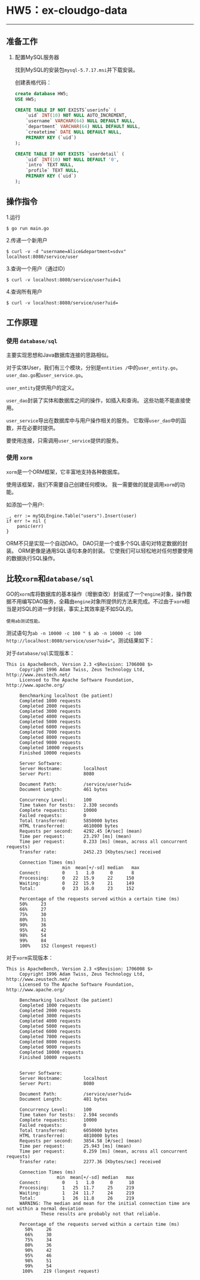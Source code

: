 # HW5：ex-cloudgo-data

---

## 准备工作
1. 配置MySQL服务器

   找到MySQL的安装包`mysql-5.7.17.msi`并下载安装。
   
   创建表格代码：

   ```SQL
   create database HW5;
   USE HW5;

   CREATE TABLE IF NOT EXISTS`userinfo` (
       `uid` INT(10) NOT NULL AUTO_INCREMENT,
       `username` VARCHAR(64) NULL DEFAULT NULL,
       `department` VARCHAR(64) NULL DEFAULT NULL,
       `createtime` DATE NULL DEFAULT NULL,
       PRIMARY KEY (`uid`)
   );

   CREATE TABLE IF NOT EXISTS `userdetail` (
       `uid` INT(10) NOT NULL DEFAULT '0',
       `intro` TEXT NULL,
       `profile` TEXT NULL,
       PRIMARY KEY (`uid`)
   );
   ```



## 操作指令

1.运行

    $ go run main.go


2.传递一个新用户

    $ curl -v -d "username=Alice&department=sdvx" localhost:8080/service/user

3.查询一个用户（通过ID）

    $ curl -v localhost:8080/service/user?uid=1

4.查询所有用户

    $ curl -v localhost:8080/service/user?uid=
    
## 工作原理

### 使用 `database/sql`

主要实现思想和Java数据库连接的思路相似。

对于实体User，我们有三个模块，分别是`entities /`中的`user_entity.go`，`user_dao.go`和`user_service.go`。

`user_entity`提供用户的定义。

`user_dao`封装了实体和数据库之间的操作，如插入和查询。 这些功能不能直接使用。

`user_service`导出在数据库中与用户操作相关的服务。 它取得`user_dao`中的函数，并在必要时提供。

要使用连接，只需调用`user_service`提供的服务。

### 使用 `xorm`

`xorm`是一个ORM框架，它丰富地支持各种数据库。

使用该框架，我们不需要自己创建任何模块。 我一需要做的就是调用`xorm`的功能。

如添加一个用户:

    _, err := mySQLEngine.Table("users").Insert(user)
    if err != nil {
        panic(err)
    }

ORM不只是实现一个自动DAO。 DAO只是一个或多个SQL语句对特定数据的封装。 ORM更像是通用SQL语句本身的封装。 它使我们可以轻松地对任何想要使用的数据执行SQL操作。


## 比较`xorm`和`database/sql`

GO的`xorm`库将数据库的基本操作（增删查改）封装成了一个`engine`对象，操作数据不用编写DAO服务，全藉由`engine`对象所提供的方法来完成。不过由于`xorm`相当是对SQL的进一步封装，事实上其效率是不如SQL的。
    
    使用ab测试性能。
   
   测试语句为`ab -n 10000 -c 100 " $ ab -n 10000 -c 100 http://localhost:8080/service/user?uid="`。测试结果如下：

   对于`database/sql`实现版本：

   ```
   This is ApacheBench, Version 2.3 <$Revision: 1706008 $>
        Copyright 1996 Adam Twiss, Zeus Technology Ltd, http://www.zeustech.net/
        Licensed to The Apache Software Foundation, http://www.apache.org/

        Benchmarking localhost (be patient)
        Completed 1000 requests
        Completed 2000 requests
        Completed 3000 requests
        Completed 4000 requests
        Completed 5000 requests
        Completed 6000 requests
        Completed 7000 requests
        Completed 8000 requests
        Completed 9000 requests
        Completed 10000 requests
        Finished 10000 requests

        Server Software:
        Server Hostname:        localhost
        Server Port:            8080

        Document Path:          /service/user?uid=
        Document Length:        461 bytes

        Concurrency Level:      100
        Time taken for tests:   2.330 seconds
        Complete requests:      10000
        Failed requests:        0
        Total transferred:      5850000 bytes
        HTML transferred:       4610000 bytes
        Requests per second:    4292.45 [#/sec] (mean)
        Time per request:       23.297 [ms] (mean)
        Time per request:       0.233 [ms] (mean, across all concurrent requests)
        Transfer rate:          2452.23 [Kbytes/sec] received

        Connection Times (ms)
                        min  mean[+/-sd] median   max
        Connect:        0    1   1.0      0       8
        Processing:     0   22  15.9     22     150
        Waiting:        0   22  15.9     21     149
        Total:          0   23  16.0     23     152

        Percentage of the requests served within a certain time (ms)
        50%     23
        66%     27
        75%     30
        80%     31
        90%     36
        95%     42
        98%     54
        99%     84
        100%    152 (longest request)
   ```

   对于`xorm`实现版本：

   ```
   This is ApacheBench, Version 2.3 <$Revision: 1706008 $>
        Copyright 1996 Adam Twiss, Zeus Technology Ltd, http://www.zeustech.net/
        Licensed to The Apache Software Foundation, http://www.apache.org/

        Benchmarking localhost (be patient)
        Completed 1000 requests
        Completed 2000 requests
        Completed 3000 requests
        Completed 4000 requests
        Completed 5000 requests
        Completed 6000 requests
        Completed 7000 requests
        Completed 8000 requests
        Completed 9000 requests
        Completed 10000 requests
        Finished 10000 requests


        Server Software:
        Server Hostname:        localhost
        Server Port:            8080

        Document Path:          /service/user?uid=
        Document Length:        481 bytes

        Concurrency Level:      100
        Time taken for tests:   2.594 seconds
        Complete requests:      10000
        Failed requests:        0
        Total transferred:      6050000 bytes
        HTML transferred:       4810000 bytes
        Requests per second:    3854.58 [#/sec] (mean)
        Time per request:       25.943 [ms] (mean)
        Time per request:       0.259 [ms] (mean, across all concurrent requests)
        Transfer rate:          2277.36 [Kbytes/sec] received

        Connection Times (ms)
                      min  mean[+/-sd] median   max
        Connect:        0    1   1.0      0      10
        Processing:     1   25  11.7     25     219
        Waiting:        1   24  11.7     24     219
        Total:          1   26  11.8     26     219
        WARNING: The median and mean for the initial connection time are not within a normal deviation
                These results are probably not that reliable.

        Percentage of the requests served within a certain time (ms)
          50%     26
          66%     30
          75%     34
          80%     36
          90%     42
          95%     46
          98%     51
          99%     54
         100%    219 (longest request)
   ```

